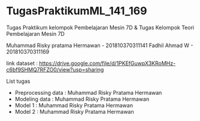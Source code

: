 # TugasPraktikumML_141_169
Tugas Praktikum kelompok Pembelajaran Mesin 7D & Tugas Kelompok Teori Pembelajaran Mesin 7D

Muhammad Risky pratama Hermawan - 201810370311141
Fadhil Ahmad W - 201810370311169

link dataset : https://drive.google.com/file/d/1PKEfGuwpX3KRoMHz-c6bf9SHMQ7RFZO0/view?usp=sharing

List tugas
- Preprocessing data : Muhammad Risky Pratama Hermawan
- Modeling data      : Muhammad Risky Pratama Hermawan 
- Model 1            : Muhammad Risky Pratama Hermawan
- Model 2            : Muhammad Risky Pratama Hermawan

